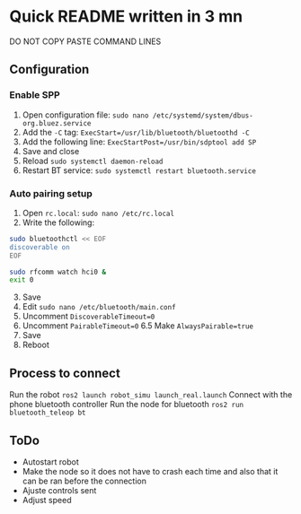# Quick README written in 3 mn

DO NOT COPY PASTE COMMAND LINES

## Configuration
### Enable SPP
1. Open configuration file: `sudo nano /etc/systemd/system/dbus-org.bluez.service`
2. Add the `-C` tag: `ExecStart=/usr/lib/bluetooth/bluetoothd -C`
3. Add the following line: `ExecStartPost=/usr/bin/sdptool add SP`
4. Save and close
5. Reload `sudo systemctl daemon-reload`
6. Restart BT service: `sudo systemctl restart bluetooth.service`

### Auto pairing setup
1. Open `rc.local`: `sudo nano /etc/rc.local`
2. Write the following: 
```sh
sudo bluetoothctl << EOF
discoverable on
EOF

sudo rfcomm watch hci0 &
exit 0
```
3. Save
4. Edit `sudo nano /etc/bluetooth/main.conf`
5. Uncomment `DiscoverableTimeout=0`
6. Uncomment `PairableTimeout=0`
6.5 Make `AlwaysPairable=true`
7. Save
8. Reboot


## Process to connect
Run the robot `ros2 launch robot_simu launch_real.launch`
Connect with the phone bluetooth controller
Run the node for bluetooth `ros2 run bluetooth_teleop bt`


## ToDo
- Autostart robot
- Make the node so it does not have to crash each time and also that it can be ran before the connection
- Ajuste controls sent
- Adjust speed

